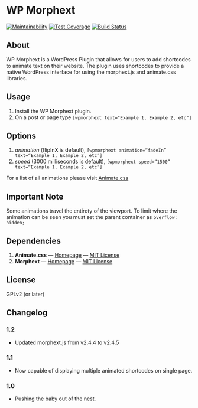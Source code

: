 # WP Morphext
[![Maintainability](https://api.codeclimate.com/v1/badges/c5382b2c660d4f39eaaa/maintainability)](https://codeclimate.com/github/nateinaction/wp-morphext/maintainability) [![Test Coverage](https://api.codeclimate.com/v1/badges/c5382b2c660d4f39eaaa/test_coverage)](https://codeclimate.com/github/nateinaction/wp-morphext/test_coverage) [![Build Status](https://travis-ci.org/nateinaction/wp-morphext.svg?branch=master)](https://travis-ci.org/nateinaction/wp-morphext)

## About
WP Morphext is a WordPress Plugin that allows for users to add shortcodes to animate text on their website. The plugin uses shortcodes to provide a native WordPress interface for using the morphext.js and animate.css libraries.

## Usage
1. Install the WP Morphext plugin.
2. On a post or page type `[wpmorphext text="Example 1, Example 2, etc"]`

## Options
1. *animation* (flipInX is default), `[wpmorphext animation=“fadeIn” text=“Example 1, Example 2, etc”]`
2. *speed* (3000 milliseconds is default), `[wpmorphext speed=“1500” text=“Example 1, Example 2, etc”]`

For a list of all animations please visit [Animate.css](https://daneden.github.io/animate.css/)

## Important Note
Some animations travel the entirety of the viewport. To limit where the animation can be seen you must set the parent container as `overflow: hidden;`

## Dependencies
1. **Animate.css** — [Homepage](https://daneden.github.io/animate.css/) — [MIT License](https://opensource.org/licenses/MIT)
2. **Morphext** — [Homepage](http://morphext.fyianlai.com/) — [MIT License](http://ian.mit-license.org/)

## License
GPLv2 (or later)

## Changelog

### 1.2
* Updated morphext.js from v2.4.4 to v2.4.5

### 1.1
* Now capable of displaying multiple animated shortcodes on single page.

### 1.0
* Pushing the baby out of the nest.
